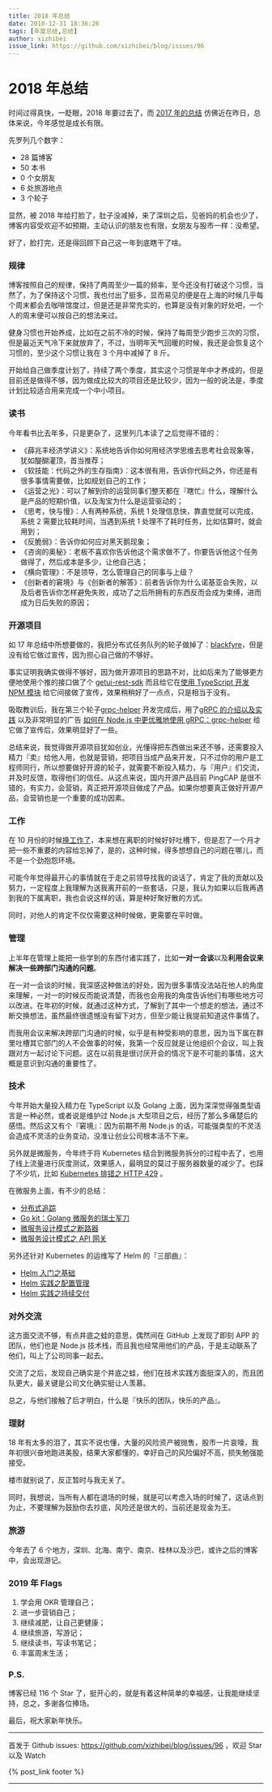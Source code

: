 ```yaml
---
title: 2018 年总结
date: 2018-12-31 18:36:26
tags: [年度总结,总结]
author: xizhibei
issue_link: https://github.com/xizhibei/blog/issues/96
---
```

# 2018 年总结

<!-- en_title: summary-of-2018 -->

时间过得真快，一眨眼，2018 年要过去了，而 [2017 年的总结](https://github.com/xizhibei/blog/issues/66) 仿佛近在昨日，总体来说，今年感觉是成长有限。

先罗列几个数字：

-   28 篇博客
-   50 本书
-   0 个女朋友
-   6 处旅游地点
-   3 个轮子

显然，被 2018 年给打脸了，肚子没减掉，来了深圳之后，见爸妈的机会也少了，博客内容受欢迎不如预期，主动认识的朋友也有限，女朋友与股市一样：没希望。

好了，脸打完，还是得回顾下自己这一年到底瞎干了啥。

<!-- more -->

### 规律

博客按照自己的规律，保持了两周至少一篇的频率，至今还没有打破这个习惯，当然了，为了保持这个习惯，我也付出了挺多，显而易见的便是在上海的时候几乎每个周末都会去咖啡馆度过，但是还是非常充实的，也算是没有对象的好处吧，一个人的周末便可以按自己的想法来过。

健身习惯也开始养成，比如在之前不冷的时候，保持了每周至少跑步三次的习惯，但是最近天气冷下来就放弃了，不过，当明年天气回暖的时候，我还是会恢复这个习惯的，至少这个习惯让我在 3 个月中减掉了 8 斤。

开始给自己做季度计划了，持续了两个季度，其实这个习惯是年中才养成的，但是目前还是做得不够，因为做成比较大的项目还是比较少，因为一般的说法是，季度计划比较适合用来完成一个中小项目。

### 读书

今年看书比去年多，只是更杂了，这里列几本读了之后觉得不错的：

-   《薛兆丰经济学讲义》：系统地告诉你如何用经济学思维去思考社会现象等，犹如醍醐灌顶，首当推荐；
-   《软技能：代码之外的生存指南》：这本很有用，告诉你代码之外，你还是有很多事情需要做，比如规划自己的工作；
-   《运营之光》：可以了解到你的运营同事们整天都在『瞎忙』什么，理解什么是产品的短期价值，以及淘宝为什么是运营驱动的；
-   《思考，快与慢》：人有两种系统，系统 1 处理信息快，靠直觉就可以完成，系统 2 需要比较耗时间，当遇到系统 1 处理不了耗时任务，比如估算时，就会用到；
-   《反脆弱》：告诉你如何应对黑天鹅现象；
-   《咨询的奥秘》：老板不喜欢你告诉他这个需求做不了，你要告诉他这个任务做得了，然后成本是多少，让他自己选；
-   《横向管理》：不是领导，怎么管理自己的同事与上级？
-   《创新者的窘境》与《创新者的解答》：前者告诉你为什么诺基亚会失败，以及后者告诉你怎样避免失败，成功了之后所拥有的东西反而会成为束缚，进而成为日后失败的原因；

### 开源项目

如 17 年总结中所想要做的，我把分布式任务队列的轮子做掉了：[blackfyre](https://github.com/xizhibei/blackfyre)，但是没有给它做过宣传，因为担心自己做的不够好。

事实证明我确实做得不够好，因为做开源项目的思路不对，比如后来为了能够更方便地使用个推的接口做了个 [getui-rest-sdk](https://github.com/xizhibei/getui-rest-sdk) 而且给它在[使用 TypeScript 开发 NPM 模块](https://github.com/xizhibei/blog/issues/68) 给它间接做了宣传，效果稍稍好了一点点，只是相当于没有。

吸取教训后，我在第三个轮子[grpc-helper](https://github.com/xizhibei/grpc-helper) 开发完成后，用了[gRPC 的介绍以及实践](https://github.com/xizhibei/blog/issues/84) 以及非常明显的广告 [如何在 Node.js 中更优雅地使用 gRPC：grpc-helper](https://github.com/xizhibei/blog/issues/86) 给它做了宣传后，效果明显好了一些。

总结来说，我觉得做开源项目犹如创业，光懂得把东西做出来还不够，还需要投入精力『卖』给他人用，也就是营销，把项目当成产品来开发，只不过你的用户是工程师同行，所以想要做好开源的轮子，就需要不断投入精力，与『用户』们交流，并及时反馈，取得他们的信任。从这点来说，国内开源产品目前 PingCAP 是很不错的，有实力，会营销，真正把开源项目做成了产品。如果你想要真正做好开源产品，会营销也是一个重要的成功因素。

### 工作

在 10 月份的时候[换工作了](https://github.com/xizhibei/blog/issues/92)，本来想在离职的时候好好吐槽下，但是忍了一个月才把一些不重要的内容给忘掉了，是的，这种时候，得多想想自己的问题在哪儿，而不是一个劲抱怨环境。

可能今年觉得最开心的事情就在于走之前领导找我的谈话了，肯定了我的贡献以及努力，一定程度上我理解为送我离开前的一些套话，只是，我认为如果以后我再遇到我的下属离职，我也会说这样的话，算是种好聚好散的方式。

同时，对他人的肯定不仅仅需要这种时候做，更需要在平时做。

### 管理

上半年在管理上能把一些学到的东西付诸实践了，比如**一对一会谈**以及**利用会议来解决一些跨部门沟通的问题**。

在一对一会谈的时候，我深感这种做法的好处，因为很多事情没法站在他人的角度来理解，一对一的时候反而能说清楚，而我也会用我的角度告诉他们有哪些地方可以改进。在年初的时候，就通过这种方式，了解到了其中一个想走的想法，通过不断交换想法，虽然最终很遗憾没有留下对方，但至少能让我提前知道这件事情了。

而我用会议来解决跨部门沟通的时候，似乎是有种受影响的意思，因为当下属在群里吐槽其它部门的人不会做事的时候，我第一个反应就是让他组织个会议，叫上我跟对方一起讨论下问题。这在以前我是很讨厌开会的情况下是不可能的事情，这大概是意识到沟通的重要性了。

### 技术

今年开始大量投入精力在 TypeScript 以及 Golang 上面，因为深深觉得强类型语言是一种必然，或者说是维护过 Node.js 大型项目之后，经历了那么多痛楚后的感悟。然后这又有个『窘境』：因为前期不用 Node.js 的话，可能强类型的不灵活会造成不灵活的业务变动，没准让创业公司根本活不下来。

另外就是微服务，今年终于将 Kubernetes 结合到微服务拆分的过程中去了，也用了线上流量进行灰度测试，效果感人，最明显的莫过于服务器数量的减少了。也踩了不少坑，比如 [Kubernetes 排错之 HTTP 429](https://github.com/xizhibei/blog/issues/72) 。

在微服务上面，有不少的总结：

-   [分布式追踪](https://github.com/xizhibei/blog/issues/74)
-   [Go kit：Golang 微服务的瑞士军刀](https://github.com/xizhibei/blog/issues/78)
-   [微服务设计模式之断路器](https://github.com/xizhibei/blog/issues/78)
-   [微服务设计模式之 API 网关](https://github.com/xizhibei/blog/issues/82)

另外还针对 Kubernetes 的运维写了 Helm 的『三部曲』：

-   [Helm 入门之基础](https://github.com/xizhibei/blog/issues/89)
-   [Helm 实践之配置管理](https://github.com/xizhibei/blog/issues/90)
-   [Helm 实践之持续交付](https://github.com/xizhibei/blog/issues/91)

### 对外交流

这方面交流不够，有点井底之蛙的意思，偶然间在 GitHub 上发现了即刻 APP 的团队，他们也是 Node.js 技术栈，而且我也经常用他们的产品，于是主动联系了他们，叫上了公司同事一起去。

交流了之后，发现自己确实是个井底之蛙，他们在技术实践方面挺深入的，而且团队更大，最关键是公司文化确实挺让人羡慕。

总之，与他们接触了后才明白，什么是『快乐的团队，快乐的产品』。

### 理财

18 年有太多的泪了，其实不说也懂，大量的风险资产被抛售，股市一片哀嚎，我年初很兴奋地跑进美股，结果大家都懂的，幸好自己的风险偏好不高，损失勉强能接受。

楼市就别说了，反正暂时与我无关了。

同时，我想说，当所有人都在退场的时候，就是可以考虑入场的时候了，这话点到为止，不要理解为鼓励你去抄底，风险还是很大的，当前还是现金为王。

### 旅游

今年去了 6 个地方，深圳、北海、南宁、南京、桂林以及沙巴，或许之后的博客中，会出现游记。

### 2019 年 Flags

1.  学会用 OKR 管理自己；
2.  进一步营销自己；
3.  继续减肥，让自己更健康；
4.  继续旅游，写游记；
5.  继续读书，写读书笔记；
6.  丰富周末生活；

### P.S.

博客已经 116 个 Star 了，挺开心的，就是有着这种简单的幸福感，让我能继续坚持，总之，多谢各位捧场。

最后，祝大家新年快乐。


***
首发于 Github issues: https://github.com/xizhibei/blog/issues/96 ，欢迎 Star 以及 Watch

{% post_link footer %}
***